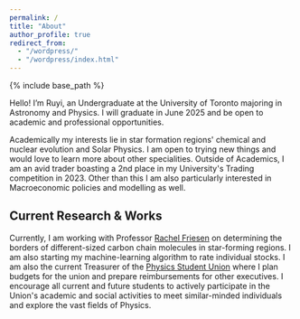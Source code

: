 ```yaml
---
permalink: /
title: "About"
author_profile: true
redirect_from: 
  - "/wordpress/"
  - "/wordpress/index.html"
---
```


{% include base_path %}

Hello! I’m Ruyi, an Undergraduate at the University of Toronto majoring in Astronomy and Physics. I will graduate in June 2025 and be open to academic and professional opportunities.

Academically my interests lie in star formation regions' chemical and nuclear evolution and Solar Physics. I am open to trying new things and would love to learn more about other specialities. Outside of Academics, I am an avid trader boasting a 2nd place in my University's Trading competition in 2023. Other than this I am also particularly interested in Macroeconomic policies and modelling as well.

## Current Research & Works
Currently, I am working with Professor [Rachel Friesen](https://www.astro.utoronto.ca/~friesen/) on determining the borders of different-sized carbon chain molecules in star-forming regions. I am also starting my machine-learning algorithm to rate individual stocks. I am also the current Treasurer of the [Physics Student Union](https://www.physu.org/home) where I plan budgets for the union and prepare reimbursements for other executives. I encourage all current and future students to actively participate in the Union's academic and social activities to meet similar-minded individuals and explore the vast fields of Physics.

